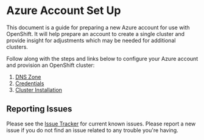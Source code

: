 # Azure Account Set Up

This document is a guide for preparing a new Azure account for use with OpenShift. It will help prepare an account to create a single cluster and provide insight for adjustments which may be needed for additional clusters.

Follow along with the steps and links below to configure your Azure account and provision an OpenShift cluster:

1. [DNS Zone](dnszone.md)
2. [Credentials](credentials.md)
3. [Cluster Installation](install.md)

## Reporting Issues

Please see the [Issue Tracker][issues] for current known issues.
Please report a new issue if you do not find an issue related to any trouble
you're having.

[issues]: https://github.com/openshift/installer/issues?utf8=%E2%9C%93&q=is%3Aissue+is%3Aopen+azure
